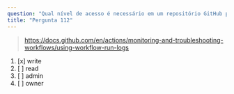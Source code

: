 ```yaml
---
question: "Qual nível de acesso é necessário em um repositório GitHub para excluir arquivos de log de execuções de workflows?"
title: "Pergunta 112"
---
```


> https://docs.github.com/en/actions/monitoring-and-troubleshooting-workflows/using-workflow-run-logs
1. [x] write 
1. [ ] read
1. [ ] admin
1. [ ] owner


